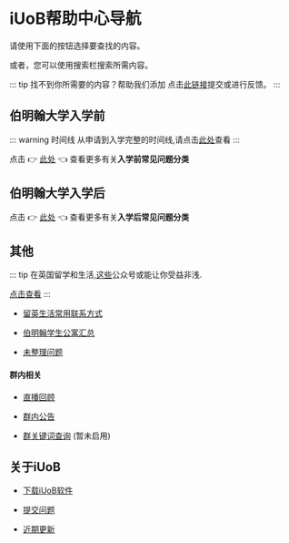 # iUoB帮助中心导航

请使用下面的按钮选择要查找的内容。

或者，您可以使用搜索栏搜索所需内容。

::: tip 找不到你所需要的内容？帮助我们添加
点击[此链接](./iUoB/submit/)提交或进行反馈。
:::


## 伯明翰大学入学前

::: warning 时间线
从申请到入学完整的时间线,请点击[此处](./pre-admissions/timeline/)查看
:::

点击 👉 [此处](./pre-admissions/) 👈 查看更多有关**入学前常见问题分类**

## 伯明翰大学入学后

点击 👉 [此处](./enrolled/) 👈 查看更多有关**入学后常见问题分类**

## 其他

::: tip
在英国留学和生活,[这些](./others/Recommended-Official-WeChat-Account/)公众号或能让你受益非浅.

[点击查看](./others/Recommended-Official-WeChat-Account/)
:::

- [留英生活常用联系方式](./others/Common-Used-Contacts-In-UK-Life/)

- [伯明翰学生公寓汇总](./others/Student-Accommodation-In-Birmingham/)

- [未整理问题](./others/unorganized/)

#### 群内相关

- [直播回顾](./others/WeChat-Groups/live/)

- [群内公告](./others/WeChat-Groups/announcement/)

- [群关键词查询](./others/WeChat-Groups/keywords/)  (暂未启用)



## 关于iUoB

- [下载iUoB软件](./iUoB/download/)

- [提交问题](./iUoB/submit/)

- [近期更新](./iUoB/updates/)